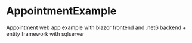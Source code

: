 # AppointmentExample
 Appointment web app example with blazor frontend and .net6 backend + entity framework with sqlserver
